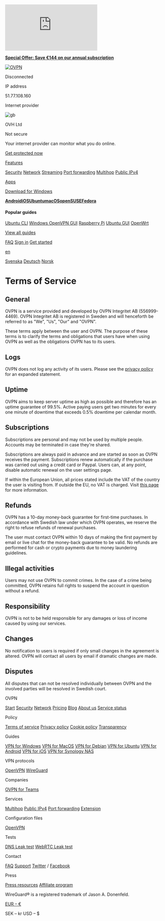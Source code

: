 ![matomo](https://piwik.ovpn.se/piwik.php?idsite=1)

**[Special Offer: Save €144 on our annual subscription](https://www.ovpn.com/en/pricing?package=year-b)**

[![](https://www.ovpn.com/images/logos/logo.svg "OVPN")](https://www.ovpn.com/en)

Disconnected

IP address

51.77.108.160

Internet provider

![gb](/images/flags/4x3/gb.svg)

OVH Ltd

Not secure

Your internet provider can monitor what you do online.

[Get protected now](https://www.ovpn.com/en/pricing?package=year-b)

[](#)

[Features](#)

[Security](https://www.ovpn.com/en/security) [Network](https://www.ovpn.com/en/network) [Streaming](https://www.ovpn.com/en/streaming) [Port forwarding](https://www.ovpn.com/en/port-forwarding) [Multihop](https://www.ovpn.com/en/features/multihop "Increase security by encrypting your internet traffic through multiple datacenters.") [Public IPv4](https://www.ovpn.com/en/features/public-ipv4 "Perfect if you want to run external services on your computer or server.")

[Apps](#)

[Download for Windows](https://www.ovpn.com/en/guides/windows)

[**Android**](https://www.ovpn.com/en/guides/android)[**iOS**](https://www.ovpn.com/en/guides/ios)[**Ubuntu**](https://www.ovpn.com/en/guides/ubuntu)[**macOS**](https://www.ovpn.com/en/guides/mac)[**openSUSE**](https://www.ovpn.com/en/guides/opensuse)[**Fedora**](https://www.ovpn.com/en/guides/fedora)

#### Popular guides

[Ubuntu CLI](https://www.ovpn.com/en/guides/ubuntu-cli) [Windows OpenVPN GUI](https://www.ovpn.com/en/guides/windows-openvpn-gui) [Raspberry Pi](https://www.ovpn.com/en/guides/raspberry-pi-raspbian) [Ubuntu GUI](https://www.ovpn.com/en/guides/ubuntu-gui) [OpenWrt](https://www.ovpn.com/en/guides/openwrt)

[View all guides](https://www.ovpn.com/en/guides)

[FAQ](https://support.ovpn.com/hc/en-us) [Sign in](https://www.ovpn.com/en/account/login "Sign into OVPN") [Get started](https://www.ovpn.com/en/pricing)

[en](#)

[Svenska](https://www.ovpn.com/sv/tos) [Deutsch](https://www.ovpn.com/de/tos) [Norsk](https://www.ovpn.com/no/tos)

Terms of Service
================

General
-------

OVPN is a service provided and developed by OVPN Integritet AB (556999-4469). OVPN Integritet AB is registered in Sweden and will henceforth be referred to as "We", "Us", "Our" and "OVPN".

These terms apply between the user and OVPN. The purpose of these terms is to clarify the terms and obligations that users have when using OVPN as well as the obligations OVPN has to its users.

Logs
----

OVPN does not log any activity of its users. Please see the [privacy policy](https://www.ovpn.com/en/privacy-policy) for an expanded statement.

Uptime
------

OVPN aims to keep server uptime as high as possible and therefore has an uptime guarantee of 99.5%. Active paying users get two minutes for every one minute of downtime that exceeds 0.5% downtime per calendar month.

Subscriptions
-------------

Subscriptions are personal and may not be used by multiple people. Accounts may be terminated in case they're shared.

Subscriptions are always paid in advance and are started as soon as OVPN receives the payment. Subscriptions renew automatically if the purchase was carried out using a credit card or Paypal. Users can, at any point, disable automatic renewal on the user settings page.

If within the European Union, all prices stated include the VAT of the country the user is visiting from. If outside the EU, no VAT is charged. Visit [this page](https://www.ovpn.com/en/vat) for more information.

Refunds
-------

OVPN has a 10-day money-back guarantee for first-time purchases. In accordance with Swedish law under which OVPN operates, we reserve the right to refuse refunds of renewal purchases.

The user must contact OVPN within 10 days of making the first payment by email or live chat for the money-back guarantee to be valid. No refunds are performed for cash or crypto payments due to money laundering guidelines.

Illegal activities
------------------

Users may not use OVPN to commit crimes. In the case of a crime being committed, OVPN retains full rights to suspend the account in question without a refund.

Responsibility
--------------

OVPN is not to be held responsible for any damages or loss of income caused by using our services.

Changes
-------

No notification to users is required if only small changes in the agreement is altered. OVPN will contact all users by email if dramatic changes are made.

Disputes
--------

All disputes that can not be resolved individually between OVPN and the involved parties will be resolved in Swedish court.

OVPN

[Start](https://www.ovpn.com/en "Index page") [Security](https://www.ovpn.com/en/security "OVPNs' security measures") [Network](https://www.ovpn.com/en/network "OVPNs' server locations") [Pricing](https://www.ovpn.com/en/pricing "Subscription pricing") [Blog](https://www.ovpn.com/en/blog "Blog") [About us](https://www.ovpn.com/en/about "About OVPN") [Service status](https://status.ovpn.com/ "Server status for our services")

Policy

[Terms of service](https://www.ovpn.com/en/tos "Terms of service") [Privacy policy](https://www.ovpn.com/en/privacy-policy "Privacy policy") [Cookie policy](https://www.ovpn.com/en/cookie-policy "Cookie policy") [Transparency](https://www.ovpn.com/en/transparency "Transparency")

Guides

[VPN for Windows](https://www.ovpn.com/en/guides/windows "Guide to install OpenVPN for Windows") [VPN for MacOS](https://www.ovpn.com/en/guides/mac "Guide to install OpenVPN for macOS") [VPN for Debian](https://www.ovpn.com/en/guides/debian "Guide to install OpenVPN for Debian") [VPN for Ubuntu](https://www.ovpn.com/en/guides/ubuntu "Guide to install OpenVPN for Ubuntu") [VPN for Android](https://www.ovpn.com/en/guides/android "Guide to install OpenVPN Connect for Android") [VPN for iOS](https://www.ovpn.com/en/guides/ios "Guide to install OpenVPN Connect for iOS") [VPN for Synology NAS](https://www.ovpn.com/en/guides/synology-nas "Guide to install OpenVPN for Synology NAS")

VPN protocols

[OpenVPN](https://www.ovpn.com/en/openvpn "Learn more about OpenVPN") [WireGuard](https://www.ovpn.com/en/wireguard "Learn more about WireGuard")

Companies

[OVPN for Teams](https://www.ovpn.com/en/teams "Read more")

Services

[Multihop](https://www.ovpn.com/en/features/multihop "Increase security by encrypting your internet traffic through multiple datacenters.") [Public IPv4](https://www.ovpn.com/en/features/public-ipv4 "Perfect if you want to run external services on your computer or server.") [Port forwarding](https://www.ovpn.com/en/port-forwarding "Port forwarding") [Extension](https://www.ovpn.com/en/extension "Browser extension")

Configuration files

[OpenVPN](https://www.ovpn.com/en/configurations "Download OpenVPN configuration files for your device")

Tests

[DNS Leak test](https://www.ovpn.com/en/dns-leak-test "DNS Leak test") [WebRTC Leak test](https://www.ovpn.com/en/webrtc-leak-test "WebRTC Leak test")

Contact

[FAQ](https://support.ovpn.com/hc/en-us "Frequently asked questions") [Support](https://support.ovpn.com/hc/en-us/requests/new "Contact us") [Twitter](https://twitter.com/OVPN_official) / [Facebook](https://www.facebook.com/OVPNcom/)

Press

[Press resources](https://www.ovpn.com/en/press "Press") [Affiliate program](https://www.ovpn.com/en/affiliates "Affiliate program")

WireGuard® is a registered trademark of Jason A. Donenfeld.

[EUR – €](#)

SEK – kr USD – $